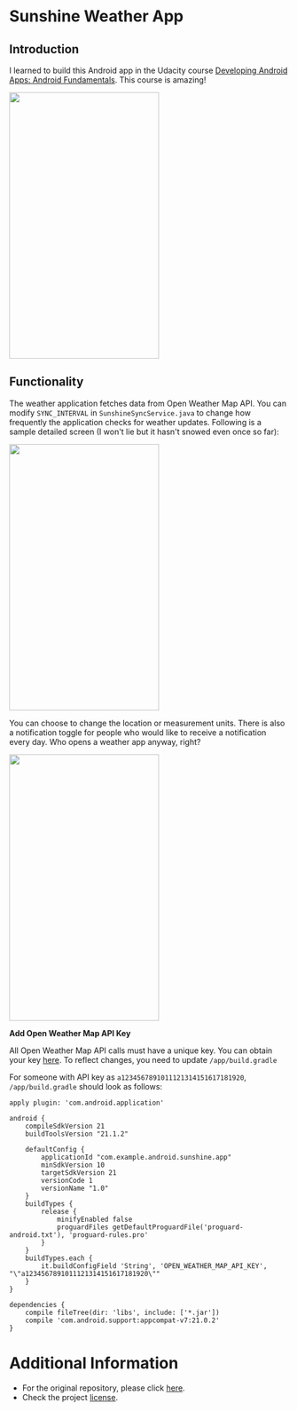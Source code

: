 # Sunshine Weather App

## Introduction

I learned to build this Android app in the Udacity course [Developing Android Apps: Android Fundamentals](https://www.udacity.com/course/ud853). This course is amazing!

<img src="https://github.com/ymittal/SunshineWeatherApp/blob/sunshine_master/Screenshots/Screenshot_2015-12-26-03-44-39.png" width="270" height="480">

## Functionality

The weather application fetches data from Open Weather Map API. You can modify `SYNC_INTERVAL` in `SunshineSyncService.java` to change how frequently the application checks for weather updates. Following is a sample detailed screen (I won't lie but it hasn't snowed even once so far):

<img src="https://github.com/ymittal/SunshineWeatherApp/blob/sunshine_master/Screenshots/Screenshot_2015-12-26-03-44-48.png" width="270" height="480">

You can choose to change the location or measurement units. There is also a notification toggle for people who would like to receive a notification every day. Who opens a weather app anyway, right?

<img src="https://github.com/ymittal/SunshineWeatherApp/blob/sunshine_master/Screenshots/Screenshot_2015-12-26-03-45-56.png" width="270" height="480">


**Add Open Weather Map API Key**

All Open Weather Map API calls must have a unique key. You can obtain your key [here](http://openweathermap.org/appid#use). To reflect changes, you need to update `/app/build.gradle`

For someone with API key as `a1234567891011121314151617181920`, `/app/build.gradle` should look as follows: 

	apply plugin: 'com.android.application'

	android {
	    compileSdkVersion 21
	    buildToolsVersion "21.1.2"

	    defaultConfig {
	        applicationId "com.example.android.sunshine.app"
	        minSdkVersion 10
	        targetSdkVersion 21
	        versionCode 1
	        versionName "1.0"
	    }
	    buildTypes {
	        release {
	            minifyEnabled false
	            proguardFiles getDefaultProguardFile('proguard-android.txt'), 'proguard-rules.pro'
	        }
	    }
	    buildTypes.each {
	        it.buildConfigField 'String', 'OPEN_WEATHER_MAP_API_KEY', "\"a1234567891011121314151617181920\""
	    }
	}

	dependencies {
	    compile fileTree(dir: 'libs', include: ['*.jar'])
	    compile 'com.android.support:appcompat-v7:21.0.2'
	}

# Additional Information

* For the original repository, please click [here](https://github.com/udacity/Sunshine-Version-2).
* Check the project [license](https://github.com/ymittal/SunshineWeatherApp/blob/sunshine_master/LICENSE).
